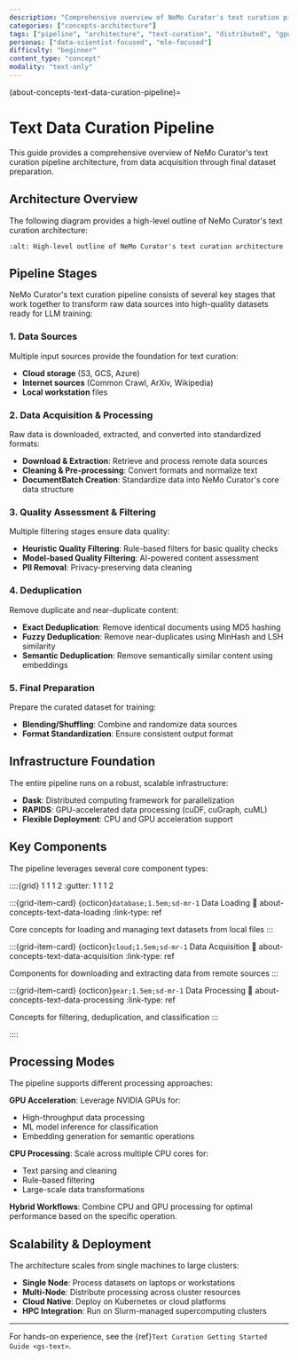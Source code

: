 ```yaml
---
description: "Comprehensive overview of NeMo Curator's text curation pipeline architecture including data acquisition and processing"
categories: ["concepts-architecture"]
tags: ["pipeline", "architecture", "text-curation", "distributed", "gpu-accelerated", "overview"]
personas: ["data-scientist-focused", "mle-focused"]
difficulty: "beginner"
content_type: "concept"
modality: "text-only"
---
```


(about-concepts-text-data-curation-pipeline)=
# Text Data Curation Pipeline

This guide provides a comprehensive overview of NeMo Curator's text curation pipeline architecture, from data acquisition through final dataset preparation.

## Architecture Overview

The following diagram provides a high-level outline of NeMo Curator's text curation architecture:

```{image} _images/text-processing-diagram.png
:alt: High-level outline of NeMo Curator's text curation architecture
```

## Pipeline Stages

NeMo Curator's text curation pipeline consists of several key stages that work together to transform raw data sources into high-quality datasets ready for LLM training:

### 1. Data Sources
Multiple input sources provide the foundation for text curation:
- **Cloud storage** (S3, GCS, Azure)
- **Internet sources** (Common Crawl, ArXiv, Wikipedia)
- **Local workstation** files

### 2. Data Acquisition & Processing
Raw data is downloaded, extracted, and converted into standardized formats:
- **Download & Extraction**: Retrieve and process remote data sources
- **Cleaning & Pre-processing**: Convert formats and normalize text
- **DocumentBatch Creation**: Standardize data into NeMo Curator's core data structure

### 3. Quality Assessment & Filtering
Multiple filtering stages ensure data quality:
- **Heuristic Quality Filtering**: Rule-based filters for basic quality checks
- **Model-based Quality Filtering**: AI-powered content assessment
- **PII Removal**: Privacy-preserving data cleaning

### 4. Deduplication
Remove duplicate and near-duplicate content:
- **Exact Deduplication**: Remove identical documents using MD5 hashing
- **Fuzzy Deduplication**: Remove near-duplicates using MinHash and LSH similarity
- **Semantic Deduplication**: Remove semantically similar content using embeddings

### 5. Final Preparation
Prepare the curated dataset for training:
- **Blending/Shuffling**: Combine and randomize data sources
- **Format Standardization**: Ensure consistent output format

## Infrastructure Foundation

The entire pipeline runs on a robust, scalable infrastructure:
- **Dask**: Distributed computing framework for parallelization
- **RAPIDS**: GPU-accelerated data processing (cuDF, cuGraph, cuML)
- **Flexible Deployment**: CPU and GPU acceleration support

## Key Components

The pipeline leverages several core component types:

::::{grid} 1 1 1 2
:gutter: 1 1 1 2

:::{grid-item-card} {octicon}`database;1.5em;sd-mr-1` Data Loading
:link: about-concepts-text-data-loading
:link-type: ref

Core concepts for loading and managing text datasets from local files
:::

:::{grid-item-card} {octicon}`cloud;1.5em;sd-mr-1` Data Acquisition
:link: about-concepts-text-data-acquisition
:link-type: ref

Components for downloading and extracting data from remote sources
:::

:::{grid-item-card} {octicon}`gear;1.5em;sd-mr-1` Data Processing
:link: about-concepts-text-data-processing
:link-type: ref

Concepts for filtering, deduplication, and classification
:::

::::

## Processing Modes

The pipeline supports different processing approaches:

**GPU Acceleration**: Leverage NVIDIA GPUs for:
- High-throughput data processing
- ML model inference for classification
- Embedding generation for semantic operations

**CPU Processing**: Scale across multiple CPU cores for:
- Text parsing and cleaning
- Rule-based filtering
- Large-scale data transformations

**Hybrid Workflows**: Combine CPU and GPU processing for optimal performance based on the specific operation.

## Scalability & Deployment

The architecture scales from single machines to large clusters:

- **Single Node**: Process datasets on laptops or workstations
- **Multi-Node**: Distribute processing across cluster resources
- **Cloud Native**: Deploy on Kubernetes or cloud platforms
- **HPC Integration**: Run on Slurm-managed supercomputing clusters

---

For hands-on experience, see the {ref}`Text Curation Getting Started Guide <gs-text>`.